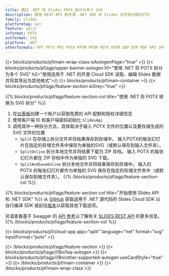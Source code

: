 ```yaml
---
title: 通过 .NET 将 Slides POTX 拆分为多个 SVG
description: 使用 REST API 和开源 .NET SDK 将 Slides 文件拆分成幻灯片
family: slides
platformtag: net
feature: split
informat: POTX
outformat: SVG
platform: .NET
otherformats: PPT PPTX PPS PPSX PPTM PPSM POTX POTM ODP OTP PDF XPS JPEG PNG BMP TIFF HTML5 GIF XAML
---
```


{{< blocks/products/pf/main-wrap-class isAutogenPage="true" >}}
{{< blocks/products/pf/agp/upper-banner-autogen h1="使用 .NET 将 POTX 拆分为多个 SVG" h2="使用适用于 .NET 的开源 Cloud SDK 读取、编辑 Slides 数据并将其导出为其他格式">}}
{{< blocks/products/pf/main-container >}}
{{< blocks/products/pf/agp/feature-section isGrey="true" >}}

{{% blocks/products/pf/agp/feature-section-col title="使用 .NET 将 POTX 转换为 SVG 拆分" %}}
1. 在<a href="https://dashboard.aspose.cloud/">仪表板</a>创建一个帐户以获取免费的 API 配额和授权详细信息
1. 使用客户端 ID 和客户端密码初始化 ```SlidesApi```
1. 调用其中一种拆分方法，具体取决于输入 POTX 文件的位置以及要存储生成的 SVG 文件的位置
    - ```Split``` 在存储上拆分文件并将结果保存到存储中。 输入POTX的每张幻灯片在指定的存储文件夹中保存为单独的SVG（或默认保存到输入文件夹）。
    - ```SplitOnline``` 拆分本地文件并将结果下载为 ZIP 存档。 输入 POTX 的每张幻灯片都在 ZIP 存档中作为单独的 SVG 下载。
    - ```SplitAndSaveOnline``` 拆分本地文件并将结果保存到存储中。 输入的 POTX 的每张幻灯片都作为单独的 SVG 保存在指定的存储文件夹中（或默认保存到根文件夹）。
{{% /blocks/products/pf/agp/feature-section-col %}}

{{% blocks/products/pf/agp/feature-section-col title="开始使用 Slides API 和 .NET SDK" %}}
从 [GitHub](https://github.com/aspose-slides-cloud/aspose-slides-cloud-dotnet) 获取适用于 .NET 源代码的 Slides Cloud SDK 以自行编译 SDK 或前往[版本](https://releases.aspose.cloud/)以获取其他下载选项。
 
另请查看基于 Swagger 的 [API 参考](https://apireference.aspose.cloud/slides/)以了解有关 [SLIDES REST API](https://products.aspose.cloud/slides/curl/) 的更多信息。
{{% /blocks/products/pf/agp/feature-section-col %}}

{{< blocks/products/pf/cloud-app app="split" language="net" format="svg" inputFormat="potx" >}}

{{< /blocks/products/pf/agp/feature-section >}}
{{< blocks/products/pf/agp/i18n/faq-autogen >}}
{{< blocks/products/pf/agp/i18n/other-supported-autogen useCardStyle="true" >}}
{{< /blocks/products/pf/main-container >}}
{{< /blocks/products/pf/main-wrap-class >}}